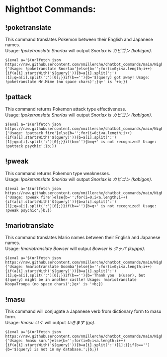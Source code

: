 # Nightbot Commands:

## !poketranslate
This command translates Pokemon between their English and Japanese names.<br/>
Usage: *!poketranslate Snorlax* will output *Snorlax is カビゴン (kabigon)*.
```
$(eval a='$(urlfetch json https://raw.githubusercontent.com/nmillerche/chatbot_commands/main/Nightbot/textfiles/poketranslate.txt)'.split('§');q='$(query)';if(!q){'Usage: !poketranslate Snorlax'}else{b='';for(i=0;i<a.length;i++){if(a[i].startsWith('$(query)')){b=a[i].split(':')[1];q=a[i].split(':')[0];}}if(b==''){b='$(query) got away! Usage: !poketranslate Mr.Mime (no space chars)';}q+' is '+b;})
```
## !pattack
This command returns Pokemon attack type effectiveness.<br/>
Usage: *!poketranslate Snorlax* will output *Snorlax is カビゴン (kabigon)*.
```
$(eval a='$(urlfetch json https://raw.githubusercontent.com/nmillerche/chatbot_commands/main/Nightbot/textfiles/pokemon_strengths.txt)'.split('§');q='$(query)';if(!q){'Usage: !pattack fire'}else{b='';for(i=0;i<a.length;i++){if(a[i].startsWith('$(query)')){b=a[i].split(':')[1];q=a[i].split(':')[0];}}if(b==''){b=q+' is not recognized! Usage: !pattack psychic';}b;})
```
## !pweak
This command returns Pokemon type weaknesses.<br/>
Usage: *!poketranslate Snorlax* will output *Snorlax is カビゴン (kabigon)*.
```
$(eval a='$(urlfetch json https://raw.githubusercontent.com/nmillerche/chatbot_commands/main/Nightbot/textfiles/pokemon_weakness.txt)'.split('§');q='$(query)'.toLowerCase();if(!q){'Usage: !pweak fire'}else{b='';for(i=0;i<a.length;i++){if(a[i].startsWith('$(query)')){b=a[i].split(':')[1];q=a[i].split(':')[0];}}if(b==''){b=q+' is not recognized! Usage: !pweak psychic';}b;})
```

## !mariotranslate
This command translates Mario names between their English and Japanese names.<br/>
Usage: *!mariotranslate Bowser* will output *Bowser is クッパ (kuppa)*.
```
$(eval a='$(urlfetch json https://raw.githubusercontent.com/nmillerche/chatbot_commands/main/Nightbot/textfiles/mariotranslate.txt)'.split('§');q='$(query)';if(!q){'Usage: !mariotranslate Goomba'}else{b='';for(i=0;i<a.length;i++){if(a[i].startsWith('$(query)')){b=a[i].split(':')[1];q=a[i].split(':')[0];}}if(b==''){b='Thank you  $(user), but $(query) might be in another castle! Usage: !mariotranslate KoopaTroopa (no space chars)';}q+' is '+b;})
```

## !masu
This command will conjugate a Japanese verb from dictionary form to masu form.<br/>
Usage: *!masu いく* will output *いきます (go)*.
```
$(eval a='$(urlfetch json https://raw.githubusercontent.com/nmillerche/chatbot_commands/main/Nightbot/textfiles/masuVerbs.txt)'.split('§');q='$(query)';if(!q){'Usage: !masu suru'}else{b='';for(i=0;i<a.length;i++){if(a[i].startsWith('$(query)')){b=a[i].split(':')[1];}}if(b==''){b='$(query) is not in my database.';}b;})
```
